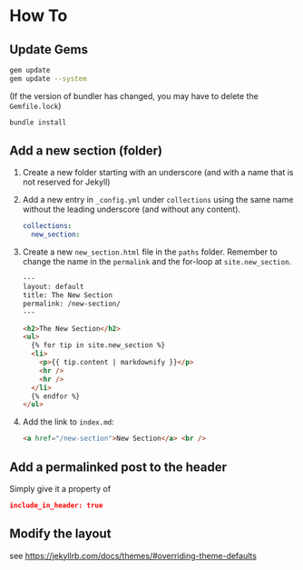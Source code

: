 # How To

## Update Gems

```sh
gem update
gem update --system
```

(If the version of bundler has changed, you may have to delete the
`Gemfile.lock`)

```sh
bundle install
```

## Add a new section (folder)

1. Create a new folder starting with an underscore (and with a name that is not
   reserved for Jekyll)
2. Add a new entry in `_config.yml` under `collections` using the same name
   without the leading underscore (and without any content).

   ```yaml
   collections:
     new_section:
   ```

3. Create a new `new_section.html` file in the `paths` folder. Remember to
   change the name in the `permalink` and the for-loop at `site.new_section`.

   ```html
   ---
   layout: default
   title: The New Section
   permalink: /new-section/
   ---

   <h2>The New Section</h2>
   <ul>
     {% for tip in site.new_section %}
     <li>
       <p>{{ tip.content | markdownify }}</p>
       <hr />
       <hr />
     </li>
     {% endfor %}
   </ul>
   ```

4. Add the link to `index.md`:
   ```html
   <a href="/new-section">New Section</a> <br />
   ```

## Add a permalinked post to the header

Simply give it a property of

```json
include_in_header: true
```

## Modify the layout

see https://jekyllrb.com/docs/themes/#overriding-theme-defaults

